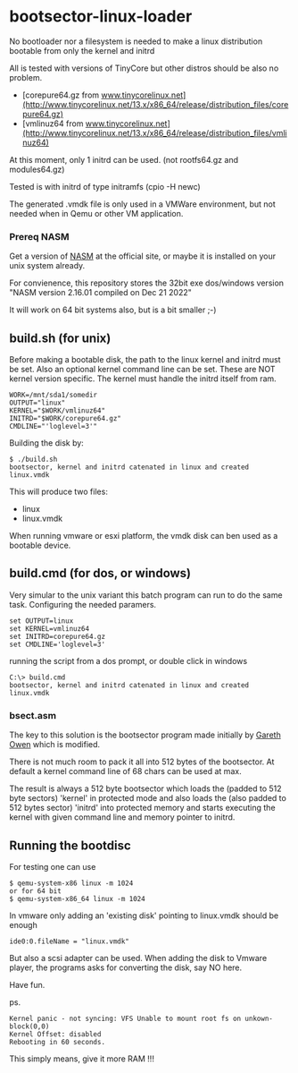 # bootsector-linux-loader

No bootloader nor a filesystem is needed to make a linux distribution bootable from only the kernel and initrd

All is tested with versions of TinyCore but other distros should be also no problem.

- [corepure64.gz from www.tinycorelinux.net](http://www.tinycorelinux.net/13.x/x86_64/release/distribution_files/corepure64.gz)
- [vmlinuz64 from www.tinycorelinux.net](http://www.tinycorelinux.net/13.x/x86_64/release/distribution_files/vmlinuz64)

At this moment, only 1 initrd can be used. (not rootfs64.gz and modules64.gz)

Tested is with initrd of type initramfs (cpio -H newc)

The generated .vmdk file is only used in a VMWare environment, but not needed when in Qemu or other VM application.

### Prereq NASM

Get a version of [NASM](https://www.nasm.us/) at the official site, or maybe it is installed on your unix system already.

For convienence, this repository stores the 32bit exe dos/windows version "NASM version 2.16.01 compiled on Dec 21 2022"

It will work on 64 bit systems also, but is a bit smaller ;-)

## build.sh (for unix)

Before making a bootable disk, the path to the linux kernel and initrd must be set.
Also an optional kernel command line can be set.
These are NOT kernel version specific. The kernel must handle the initrd itself from ram.

```
WORK=/mnt/sda1/somedir
OUTPUT="linux"
KERNEL="$WORK/vmlinuz64"
INITRD="$WORK/corepure64.gz"
CMDLINE="'loglevel=3'"
```

Building the disk by:
```
$ ./build.sh
bootsector, kernel and initrd catenated in linux and created linux.vmdk
```

This will produce two files:

- linux
- linux.vmdk

When running vmware or esxi platform, the vmdk disk can ben used as a bootable device.

## build.cmd (for dos, or windows)

Very simular to the unix variant this batch program can run to do the same task.
Configuring the needed paramers.

```
set OUTPUT=linux
set KERNEL=vmlinuz64
set INITRD=corepure64.gz
set CMDLINE='loglevel=3'
```

running the script from a dos prompt, or double click in windows

```
C:\> build.cmd
bootsector, kernel and initrd catenated in linux and created linux.vmdk
```

### bsect.asm

The key to this solution is the bootsector program made initially by [Gareth Owen](/owenson/tiny-linux-bootloader) which is modified.

There is not much room to pack it all into 512 bytes of the bootsector. At default a kernel command line of 68 chars can be used at max.

The result is always a 512 byte bootsector which loads the (padded to 512 byte sectors) 'kernel' in protected mode and
also loads the (also padded to 512 bytes sector) 'initrd' into protected memory and starts executing the kernel with given command line
and memory pointer to initrd.

## Running the bootdisc

For testing one can use

```
$ qemu-system-x86 linux -m 1024
or for 64 bit
$ qemu-system-x86_64 linux -m 1024
```

In vmware only adding an 'existing disk' pointing to linux.vmdk should be enough
```
ide0:0.fileName = "linux.vmdk"
```

But also a scsi adapter can be used.
When adding the disk to Vmware player, the programs asks for converting the disk, say NO here.

Have fun.

ps.

```
Kernel panic - not syncing: VFS Unable to mount root fs on unkown-block(0,0)
Kernel Offset: disabled
Rebooting in 60 seconds.
```

This simply means, give it more RAM !!!
